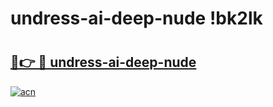 # undress-ai-deep-nude !bk2lk

# <h2><a href="https://rqjjmy.esa.edu.pl?title=undress-ai-deep-nude&ref=bk2lk">🔗👉 🔴 undress-ai-deep-nude</a></h2>

[![acn](https://github.com/user-attachments/assets/0f9c940e-d8b0-45ae-aac7-cd30a18b3e1c)](https://rqjjmy.esa.edu.pl?title=undress-ai-deep-nude&ref=bk2lk)

